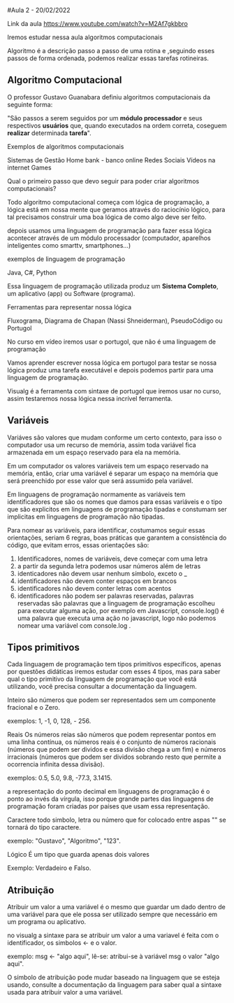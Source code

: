 #Aula 2 - 20/02/2022

Link da aula
https://www.youtube.com/watch?v=M2Af7gkbbro

Iremos estudar nessa aula algoritmos computacionais 

Algoritmo é a descrição passo a passo de uma rotina e ,seguindo esses passos de forma ordenada, podemos realizar essas tarefas rotineiras.

## Algoritmo Computacional 

O professor Gustavo Guanabara definiu algoritmos computacionais da seguinte forma:
 
"São passos a serem seguidos por um **módulo processador** e seus respectivos **usuários** que, quando executados na ordem correta, coseguem **realizar** determinada **tarefa**".

Exemplos de algoritmos computacionais

Sistemas de Gestão 
Home bank - banco online
Redes Sociais 
Vídeos na internet
Games

Qual o primeiro passo que devo seguir para poder criar algoritmos computacionais?

Todo algoritmo computacional começa com lógica de programação, a lógica está em nossa mente que geramos através do raciocínio lógico, para tal precisamos construir uma boa lógica de como 
algo deve ser feito.

depois usamos uma linguagem de programação para fazer essa lógica acontecer através de um módulo processador (computador, aparelhos inteligentes como smarttv, smartphones...)

exemplos de linguagem de programação

Java, C#, Python	

Essa linguagem de programação utilizada produz um **Sistema Completo**, um aplicativo (app) ou Software (programa).

Ferramentas para representar nossa lógica

Fluxograma, Diagrama de Chapan (Nassi Shneiderman), PseudoCódigo ou Portugol

No curso em vídeo iremos usar o portugol, que não é uma linguagem de programação

Vamos aprender escrever nossa lógica em portugol para testar se nossa lógica produz uma tarefa executável e depois podemos partir para uma linguagem de programação.

Visualg é a ferramenta com sintaxe de portugol que iremos usar no curso, assim testaremos nossa lógica nessa incrível ferramenta.

## Variáveis

Variáves são valores que mudam conforme um certo contexto, para isso o computador usa um recurso de memória, assim toda variável fica armazenada em um espaço reservado para ela na memória.

Em um computador os valores variáveis tem um espaço reservado na memória, então, criar uma variável é separar um espaço na memória que será preenchido por esse valor que será assumido pela variável.

Em linguagens de programação normamente as variáveis tem identificadores que são os nomes que damos para essas variáveis e  o tipo que são explicitos em linguagens de programação tipadas e constumam ser implicitas em linguagens de programação não tipadas.

Para nomear as variáveis, para identificar, costumamos seguir essas orientações, seriam 6 regras, boas práticas que garantem a consistência do código, que evitam erros, essas orientações são:

1. Identificadores, nomes de variáveis, deve começar com uma letra
2. a partir da segunda letra podemos usar números além de letras
3. identicadores não devem usar nenhum símbolo, exceto o _
4. identificadores não devem conter espaços em brancos
5. identificadores não devem conter letras com acentos
6. identificadores não podem ser palavras reservadas, palavras reservadas são palavras que a linguagem de programação escolheu para executar alguma ação, por exemplo em Javascript, console.log() é uma palavra que executa uma ação no javascript, logo não podemos nomear uma variável com console.log .


## Tipos primitivos

Cada linguagem de programação tem tipos primitivos específicos, apenas por questões didáticas iremos estudar com esses 4 tipos, mas para saber qual o tipo primitivo da linguagem de programação que você está utilizando, você precisa consultar a documentação da linguagem.

Inteiro
são números que podem ser representados sem um componente fracional e o Zero.

exemplos: 1, -1, 0, 128, - 256.

Reais
Os números reias são números que podem representar pontos em uma linha contínua, os números reais é o conjunto de números racionais (números que podem ser dividos e essa divisão chega a um fim) e números irracionais (números que podem ser dividos sobrando resto que permite a ocorrencia infinita dessa divisão).

exemplos: 0.5, 5.0, 9.8, -77.3, 3.1415.

a representação do ponto decimal em linguagens de programação é o ponto ao invés da vírgula, isso porque grande partes das linguagens de programação foram criadas por países que usam essa representação.

Caractere
todo simbolo, letra ou número que for colocado entre aspas "" se tornará do tipo caractere.

exemplo: "Gustavo", "Algoritmo", "123".

Lógico
É um tipo que guarda apenas dois valores

Exemplo: Verdadeiro e Falso.

## Atribuição

Atribuir um valor a uma variável é o mesmo que guardar um dado dentro de uma variável para que ele possa ser utilizado sempre que necessário em um programa ou aplicativo.

no visualg a sintaxe para se atribuir um valor a uma variavel é feita com o identificador, os simbolos <- e o valor.

exemplo: msg <- "algo aqui", lê-se: atribui-se à variável msg o valor "algo aqui".

O símbolo de atribuição pode mudar baseado na linguagem que se esteja usando, consulte a documentação da linguagem para saber qual a sintaxe usada para atribuir valor a uma variável.
